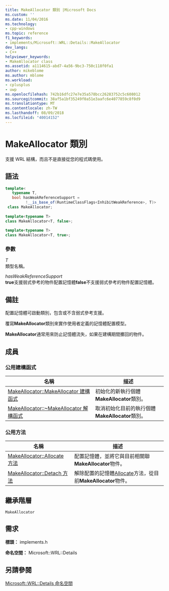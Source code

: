 ```yaml
---
title: MakeAllocator 類別 |Microsoft Docs
ms.custom: ''
ms.date: 11/04/2016
ms.technology:
- cpp-windows
ms.topic: reference
f1_keywords:
- implements/Microsoft::WRL::Details::MakeAllocator
dev_langs:
- C++
helpviewer_keywords:
- MakeAllocator class
ms.assetid: a1114615-abd7-4a56-9bc3-750c118f0fa1
author: mikeblome
ms.author: mblome
ms.workload:
- cplusplus
- uwp
ms.openlocfilehash: 742b16dfc27e7e35a578bcc26283752c5c608012
ms.sourcegitcommit: 38af5a1bf35249f0a51e3aafc6e4077859c8f0d9
ms.translationtype: MT
ms.contentlocale: zh-TW
ms.lasthandoff: 08/09/2018
ms.locfileid: "40014152"
---
```

# <a name="makeallocator-class"></a>MakeAllocator 類別
支援 WRL 結構，而且不是直接從您的程式碼使用。  
  
## <a name="syntax"></a>語法  
  
```cpp  
template<  
   typename T,  
   bool hasWeakReferenceSupport =   
         !__is_base_of(RuntimeClassFlags<InhibitWeakReference>, T)>
 class MakeAllocator;  
  
template<typename T>  
class MakeAllocator<T, false>;  
  
template<typename T>  
class MakeAllocator<T, true>;  
```  
  
### <a name="parameters"></a>參數  
 *T*  
 類型名稱。  
  
 *hasWeakReferenceSupport*  
 **true**支援弱式參考的物件配置記憶體**false**不支援弱式參考的物件配置記憶體。  
  
## <a name="remarks"></a>備註  
 配置記憶體可啟動類別，包含或不含弱式參考支援。  
  
 覆寫**MakeAllocator**類別來實作使用者定義的記憶體配置模型。  
  
 **MakeAllocator**通常用來防止記憶體流失，如果在建構期間擲回的物件。  
  
## <a name="members"></a>成員  
  
### <a name="public-constructors"></a>公用建構函式  
  
|名稱|描述|  
|----------|-----------------|  
|[MakeAllocator::MakeAllocator 建構函式](../windows/makeallocator-makeallocator-constructor.md)|初始化的新執行個體**MakeAllocator**類別。|  
|[MakeAllocator::~MakeAllocator 解構函式](../windows/makeallocator-tilde-makeallocator-destructor.md)|取消初始化目前的執行個體**MakeAllocator**類別。|  
  
### <a name="public-methods"></a>公用方法  
  
|名稱|描述|  
|----------|-----------------|  
|[MakeAllocator::Allocate 方法](../windows/makeallocator-allocate-method.md)|配置記憶體，並將它與目前相關聯**MakeAllocator**物件。|  
|[MakeAllocator::Detach 方法](../windows/makeallocator-detach-method.md)|解除配置的記憶體[Allocate](../windows/makeallocator-allocate-method.md)方法，從目前**MakeAllocator**物件。|  
  
## <a name="inheritance-hierarchy"></a>繼承階層  
 `MakeAllocator`  
  
## <a name="requirements"></a>需求  
 **標頭：** implements.h  
  
 **命名空間：** Microsoft::WRL::Details  
  
## <a name="see-also"></a>另請參閱  
 [Microsoft::WRL::Details 命名空間](../windows/microsoft-wrl-details-namespace.md)